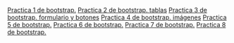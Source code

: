 <a href="https://cruzgam.github.io/.html">Practica 1 de bootstrap.</a>
<a href="https://cruzgam.github.io/adritabla.html">Practica 2 de bootstrap. tablas</a>
<a href="https://cruzgam.github.io/formulario.html">Practica 3 de bootstrap. formulario y botones</a>
<a href="https://cruzgam.github.io/adri1.html">Practica 4 de bootstrap. imágenes</a>
<a href="https://cruzgam.github.io/practica5bootstrap.html">Practica 5 de bootstrap.</a>
<a href="https://cruzgam.github.io/practica6bootstrap.html">Practica 6 de bootstrap.</a>
<a href="https://cruzgam.github.io/practica7bootstrap.html">Practica 7 de bootstrap.</a>
<a href="https://cruzgam.github.io/practica8bootstrap.html">Practica 8 de bootstrap.</a>
